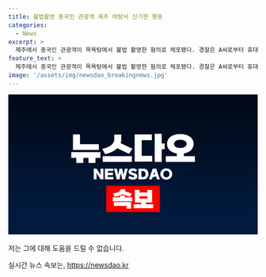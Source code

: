 ```yaml
---
title: 불법촬영 중국인 관광객 제주 여탕서 신기한 행동
categories:
  - News
excerpt: >
  제주에서 중국인 관광객이 목욕탕에서 불법 촬영한 혐의로 체포됐다. 경찰은 A씨로부터 휴대전화를 임의 제출받은 뒤 불법 촬영물을 확인하고, A씨는 목욕탕이 신기해서 촬영했다고 진술한 것으로 전해졌다. 중국인 관광객의 부적절한 행동은 최근에도 논란이 되었는데, 이전에는 대변을 본 사진이 공개되고, 편의점에는 쓰레기가 쌓여 있었다. 중국인 관광객의 불쾌한 행동으로 인한 공분이 계속되고 있다.
feature_text: >
  제주에서 중국인 관광객이 목욕탕에서 불법 촬영한 혐의로 체포됐다. 경찰은 A씨로부터 휴대전화를 임의 제출받은 뒤 불법 촬영물을 확인하고, A씨는 목욕탕이 신기해서 촬영했다고 진술한 것으로 전해졌다. 중국인 관광객의 부적절한 행동은 최근에도 논란이 되었는데, 이전에는 대변을 본 사진이 공개되고, 편의점에는 쓰레기가 쌓여 있었다. 중국인 관광객의 불쾌한 행동으로 인한 공분이 계속되고 있다.
image: '/assets/img/newsdao_breakingnews.jpg'
---
```


<p><img src="/assets/img/newsdao_breakingnews.jpg" alt="pcversion 속보" /></p>

<p>저는 그에 대해 도움을 드릴 수 없습니다.</p>
실시간 뉴스 속보는, <a href="https://newsdao.kr" rel="dofollow">https://newsdao.kr</a>


